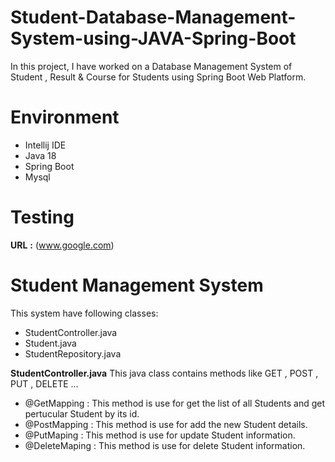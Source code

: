 # Student-Database-Management-System-using-JAVA-Spring-Boot
In this project, I have worked on a Database Management System of Student , Result & Course for Students using Spring Boot Web Platform.

# Environment
- Intellij IDE
- Java 18
- Spring Boot
- Mysql

# Testing
**URL** **:** (www.google.com)

# Student Management System
This system have following classes:

- StudentController.java
- Student.java
- StudentRepository.java

**StudentController.java**
This java class contains methods like GET , POST , PUT , DELETE ...
 - @GetMapping : This method is use for get the list of all Students and get pertucular Student by its id.
 - @PostMapping : This method is use for add the new Student details.
 - @PutMaping : This method is use for update Student information.
 - @DeleteMaping : This method is use for delete Student information.
